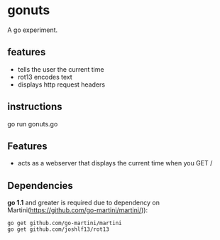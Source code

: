 gonuts
======
A go experiment.

features
--------
 - tells the user the current time 
 - rot13 encodes text
 - displays http request headers


instructions
------------
go run gonuts.go

Features
--------
 - acts as a webserver that displays the current time when you GET /


Dependencies
------------
**go 1.1** and greater is required due to dependency on Martini(https://github.com/go-martini/martini/)):
~~~
go get github.com/go-martini/martini
go get github.com/joshlf13/rot13
~~~
